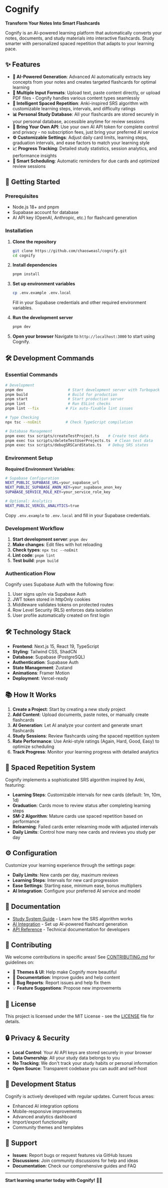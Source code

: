 # Cognify

**Transform Your Notes Into Smart Flashcards**

Cognify is an AI-powered learning platform that automatically converts your notes, documents, and study materials into interactive flashcards. Study smarter with personalized spaced repetition that adapts to your learning pace.

## ✨ Features

- **🤖 AI-Powered Generation**: Advanced AI automatically extracts key concepts from your notes and creates targeted flashcards for optimal learning
- **📄 Multiple Input Formats**: Upload text, paste content directly, or upload PDF files - Cognify handles various content types seamlessly
- **🧠 Intelligent Spaced Repetition**: Anki-inspired SRS algorithm with customizable learning steps, intervals, and difficulty ratings
- **📊 Personal Study Database**: All your flashcards are stored securely in your personal database, accessible anytime for review sessions
- **🔑 Bring Your Own API**: Use your own AI API token for complete control and privacy - no subscription fees, just bring your preferred AI service
- **⚙️ Customizable Settings**: Adjust daily card limits, learning steps, graduation intervals, and ease factors to match your learning style
- **📈 Progress Tracking**: Detailed study statistics, session analytics, and performance insights
- **🎯 Smart Scheduling**: Automatic reminders for due cards and optimized review sessions

## 🚀 Getting Started

### Prerequisites

- Node.js 18+ and pnpm
- Supabase account for database
- AI API key (OpenAI, Anthropic, etc.) for flashcard generation

### Installation

1. **Clone the repository**

   ```bash
   git clone https://github.com/chaosweasl/cognify.git
   cd cognify
   ```

2. **Install dependencies**

   ```bash
   pnpm install
   ```

3. **Set up environment variables**

   ```bash
   cp .env.example .env.local
   ```

   Fill in your Supabase credentials and other required environment variables.

4. **Run the development server**

   ```bash
   pnpm dev
   ```

5. **Open your browser**
   Navigate to `http://localhost:3000` to start using Cognify.

## 🛠️ Development Commands

### Essential Commands

```bash
# Development
pnpm dev                    # Start development server with Turbopack
pnpm build                  # Build for production
pnpm start                  # Start production server
pnpm lint                   # Run ESLint checks
pnpm lint --fix            # Fix auto-fixable lint issues

# Type Checking
npx tsc --noEmit           # Check TypeScript compilation

# Database Management
pnpm exec tsx scripts/createTestProject.ts    # Create test data
pnpm exec tsx scripts/deleteTestUserProjects.ts  # Clean test data
pnpm exec tsx scripts/debugSRSCardStates.ts   # Debug SRS states
```

### Environment Setup

**Required Environment Variables**:

```bash
# Supabase Configuration
NEXT_PUBLIC_SUPABASE_URL=your_supabase_url
NEXT_PUBLIC_SUPABASE_ANON_KEY=your_supabase_anon_key
SUPABASE_SERVICE_ROLE_KEY=your_service_role_key

# Optional: Analytics
NEXT_PUBLIC_VERCEL_ANALYTICS=true
```

Copy `.env.example` to `.env.local` and fill in your Supabase credentials.

### Development Workflow

1. **Start development server**: `pnpm dev`
2. **Make changes**: Edit files with hot reloading
3. **Check types**: `npx tsc --noEmit`
4. **Lint code**: `pnpm lint`
5. **Test build**: `pnpm build`

### Authentication Flow

Cognify uses Supabase Auth with the following flow:

1. User signs up/in via Supabase Auth
2. JWT token stored in httpOnly cookies
3. Middleware validates tokens on protected routes
4. Row Level Security (RLS) enforces data isolation
5. User profile automatically created on first login

## 🛠️ Technology Stack

- **Frontend**: Next.js 15, React 19, TypeScript
- **Styling**: Tailwind CSS, ShadCN
- **Database**: Supabase (PostgreSQL)
- **Authentication**: Supabase Auth
- **State Management**: Zustand
- **Animations**: Framer Motion
- **Deployment**: Vercel-ready

## 📚 How It Works

1. **Create a Project**: Start by creating a new study project
2. **Add Content**: Upload documents, paste notes, or manually create flashcards
3. **AI Generation**: Let AI analyze your content and generate smart flashcards
4. **Study Sessions**: Review flashcards using the spaced repetition system
5. **Rate Performance**: Use Anki-style ratings (Again, Hard, Good, Easy) to optimize scheduling
6. **Track Progress**: Monitor your learning progress with detailed analytics

## 🎯 Spaced Repetition System

Cognify implements a sophisticated SRS algorithm inspired by Anki, featuring:

- **Learning Steps**: Customizable intervals for new cards (default: 1m, 10m, 1d)
- **Graduation**: Cards move to review status after completing learning steps
- **SM-2 Algorithm**: Mature cards use spaced repetition based on performance
- **Relearning**: Failed cards enter relearning mode with adjusted intervals
- **Daily Limits**: Control how many new cards and reviews you study per day

## ⚙️ Configuration

Customize your learning experience through the settings page:

- **Daily Limits**: New cards per day, maximum reviews
- **Learning Steps**: Intervals for new card progression
- **Ease Settings**: Starting ease, minimum ease, bonus multipliers
- **AI Integration**: Configure your preferred AI service and model

## 📖 Documentation

- [Study System Guide](docs/study-system.md) - Learn how the SRS algorithm works
- [AI Integration](docs/ai-setup.md) - Set up AI-powered flashcard generation
- [API Reference](docs/api.md) - Technical documentation for developers

## 🤝 Contributing

We welcome contributions in specific areas! See [CONTRIBUTING.md](CONTRIBUTING.md) for guidelines on:

- 🎨 **Themes & UI**: Help make Cognify more beautiful
- 📝 **Documentation**: Improve guides and help content
- 🐛 **Bug Reports**: Report issues and help fix them
- 💡 **Feature Suggestions**: Propose new improvements

## 📄 License

This project is licensed under the MIT License - see the [LICENSE](LICENSE) file for details.

## 🔒 Privacy & Security

- **Local Control**: Your AI API keys are stored securely in your browser
- **Data Ownership**: All your study data belongs to you
- **No Tracking**: We don't track your study habits or personal information
- **Open Source**: Transparent codebase you can audit and self-host

## 🚧 Development Status

Cognify is actively developed with regular updates. Current focus areas:

- Enhanced AI integration options
- Mobile-responsive improvements
- Advanced analytics dashboard
- Import/export functionality
- Community themes and templates

## 💬 Support

- **Issues**: Report bugs or request features via GitHub Issues
- **Discussions**: Join community discussions for help and ideas
- **Documentation**: Check our comprehensive guides and FAQ

---

**Start learning smarter today with Cognify!** 🧠✨
